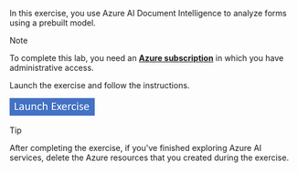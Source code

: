 In this exercise, you use Azure AI Document Intelligence to analyze forms using a prebuilt model.

> [!NOTE]
> To complete this lab, you need an **[Azure subscription](https://azure.microsoft.com/free?azure-portal=true)** in which you have administrative access.

Launch the exercise and follow the instructions.

[![Button to launch exercise.](../media/launch-exercise.png)](https://go.microsoft.com/fwlink/?linkid=2321470&azure-portal=true)

> [!TIP]
> After completing the exercise, if you've finished exploring Azure AI services, delete the Azure resources that you created during the exercise.
